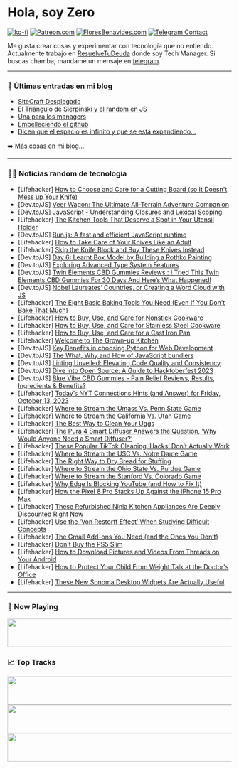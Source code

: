 # Hola, soy Zero

[![ko-fi](https://ko-fi.com/img/githubbutton_sm.svg)](https://ko-fi.com/J3J4N0LUK)
[![Patreon.com](https://img.shields.io/endpoint.svg?url=https%3A%2F%2Fshieldsio-patreon.vercel.app%2Fapi%3Fusername%3Dzerodragon%26type%3Dpatrons&style=for-the-badge)](https://patreon.com/zerodragon)
[![FloresBenavides.com](https://img.shields.io/website?down_message=oops&label=MiBlog&style=for-the-badge&up_message=online&url=https%3A%2F%2Ffloresbenavides.com)](https://floresbenavides.com)
[![Telegram Contact](https://img.shields.io/badge/escr%C3%ADbeme-ZeroDragon-%2326A5E4?style=for-the-badge&logo=telegram)](https://t.me/zerodragon)

Me gusta crear cosas y experimentar con tecnología que no entiendo.
Actualmente trabajo en [ResuelveTuDeuda](http://github.com/resuelve) donde soy Tech Manager.
Si buscas chamba, mandame un mensaje en [telegram](https://t.me/zerodragon).

---

### 📕 Últimas entradas en mi blog
<!-- BLOG-POST-LIST:START -->
- [SiteCraft Desplegado](https://floresbenavides.com/sitecraft-desplegado/)
- [El Triángulo de Sierpinski y el random en JS](https://floresbenavides.com/el-triangulo-de-sierpinski-y-el-random-en-js/)
- [Una para los managers](https://floresbenavides.com/una-para-los-managers/)
- [Embelleciendo el github](https://floresbenavides.com/embelleciendo-el-github/)
- [Dicen que el espacio es infinito y que se está expandiendo…](https://floresbenavides.com/dicen-que-el-espacio-es-infinito-y-que-se-esta-expandiendo/)
<!-- BLOG-POST-LIST:END -->

➡️ [Más cosas en mi blog...](https://floresbenavides.com)

---

### 👨‍💻 Noticias random de tecnología
<!-- TECH-POSTS:START -->
- [Lifehacker] [How to Choose and Care for a Cutting Board &lpar;so It Doesn&#39;t Mess up Your Knife&rpar;](https://lifehacker.com/how-to-choose-and-care-for-a-cutting-board-so-it-doesn-1850870074)
- [Dev.to/JS] [Veer Wagon: The Ultimate All-Terrain Adventure Companion](https://dev.to/hareemhadi/veer-wagon-the-ultimate-all-terrain-adventure-companion-3eml)
- [Dev.to/JS] [JavaScript - Understanding Closures and Lexical Scoping](https://dev.to/theramoliya/javascript-understanding-closures-and-lexical-scoping-b52)
- [Lifehacker] [The Kitchen Tools That Deserve a Spot in Your Utensil Holder](https://lifehacker.com/the-kitchen-tools-that-deserve-a-spot-in-your-utensil-h-1850860971)
- [Dev.to/JS] [Bun.js: A fast and efficient JavaScript runtime](https://dev.to/fonyuygita/bunjs-a-fast-and-efficient-javascript-runtime-1gnm)
- [Lifehacker] [How to Take Care of Your Knives Like an Adult](https://lifehacker.com/how-to-take-care-of-your-knives-like-an-adult-1850854698)
- [Lifehacker] [Skip the Knife Block and Buy These Knives Instead](https://lifehacker.com/skip-the-knife-block-and-buy-these-knives-instead-1850849157)
- [Dev.to/JS] [Day 6: Learnt Box Model by Building a Rothko Painting](https://dev.to/duke09/day-6-learnt-box-model-by-building-a-rothko-painting-3bd2)
- [Dev.to/JS] [Exploring Advanced Type System Features](https://dev.to/bhavesh_yadav/exploring-advanced-type-system-features-112f)
- [Dev.to/JS] [Twin Elements CBD Gummies Reviews : I Tried This Twin Elements CBD Gummies For 30 Days And Here’s What Happened!](https://dev.to/twinelementscbdgummy/twin-elements-cbd-gummies-reviews-i-tried-this-twin-elements-cbd-gummies-for-30-days-and-heres-what-happened-5140)
- [Dev.to/JS] [Nobel Laureates’ Countries, or Creating a Word Cloud with JS](https://dev.to/andreykh/nobel-laureates-countries-or-creating-a-word-cloud-with-js-4ik4)
- [Lifehacker] [The Eight Basic Baking Tools You Need &lpar;Even If You Don&#39;t Bake That Much&rpar;](https://lifehacker.com/basic-baking-tools-1850842596)
- [Lifehacker] [How to Buy, Use, and Care for Nonstick Cookware](https://lifehacker.com/how-to-buy-use-and-care-for-nonstick-cookware-1850875663)
- [Lifehacker] [How to Buy, Use, and Care for Stainless Steel Cookware](https://lifehacker.com/how-to-buy-use-and-care-for-stainless-steel-cookware-1850907423)
- [Lifehacker] [How to Buy, Use, and Care for a Cast Iron Pan](https://lifehacker.com/how-to-buy-use-and-care-for-a-cast-iron-pan-1850888042)
- [Lifehacker] [Welcome to The Grown-up Kitchen](https://lifehacker.com/welcome-to-the-grown-up-kitchen-1850844044)
- [Dev.to/JS] [Key Benefits in choosing Python for Web Development](https://dev.to/sparkouttech/key-benefits-in-choosing-python-for-web-development-2jig)
- [Dev.to/JS] [The What, Why and How of JavaScript bundlers](https://dev.to/sayanide/the-what-why-and-how-of-javascript-bundlers-4po9)
- [Dev.to/JS] [Linting Unveiled: Elevating Code Quality and Consistency](https://dev.to/kanav/linting-unveiled-elevating-code-quality-and-consistency-2ili)
- [Dev.to/JS] [Dive into Open Source: A Guide to Hacktoberfest 2023](https://dev.to/devvsakib/dive-into-open-source-a-guide-to-hacktoberfest-2023-3o41)
- [Dev.to/JS] [Blue Vibe CBD Gummies - Pain Relief Reviews, Results, Ingredients &amp; Benefits?](https://dev.to/wakhgnva/blue-vibe-cbd-gummies-pain-relief-reviews-results-ingredients-benefits-16mh)
- [Lifehacker] [Today’s NYT Connections Hints &lpar;and Answer&rpar; for Friday, October 13, 2023](https://lifehacker.com/nyt-connections-answer-today-october-13-2023-1850921344)
- [Lifehacker] [Where to Stream the Umass Vs. Penn State Game](https://lifehacker.com/where-to-stream-the-umass-vs-penn-state-game-1850923651)
- [Lifehacker] [Where to Stream the California Vs. Utah Game](https://lifehacker.com/where-to-stream-the-california-vs-utah-game-1850923465)
- [Lifehacker] [The Best Way to Clean Your Uggs](https://lifehacker.com/the-best-way-to-clean-your-uggs-1850923424)
- [Lifehacker] [The Pura 4 Smart Diffuser Answers the Question, ‘Why Would Anyone Need a Smart Diffuser?’](https://lifehacker.com/pura-4-smart-diffuser-review-1850921822)
- [Lifehacker] [These Popular TikTok Cleaning ‘Hacks’ Don’t Actually Work](https://lifehacker.com/these-popular-tiktok-cleaning-hacks-don-t-actually-wo-1850922216)
- [Lifehacker] [Where to Stream the USC Vs. Notre Dame Game](https://lifehacker.com/where-to-stream-the-usc-vs-notre-dame-game-1850922956)
- [Lifehacker] [The Right Way to Dry Bread for Stuffing](https://lifehacker.com/for-the-best-stuffing-dry-your-bread-instead-of-stalin-1849729944)
- [Lifehacker] [Where to Stream the Ohio State Vs. Purdue Game](https://lifehacker.com/where-to-stream-the-ohio-state-vs-purdue-1850922585)
- [Lifehacker] [Where to Stream the Stanford Vs. Colorado Game](https://lifehacker.com/where-to-stream-the-stanford-vs-colorado-game-1850922214)
- [Lifehacker] [Why Edge Is Blocking YouTube &lpar;and How to Fix It&rpar;](https://lifehacker.com/stop-edge-blocking-youtube-videos-1850922235)
- [Lifehacker] [How the Pixel 8 Pro Stacks Up Against the iPhone 15 Pro Max](https://lifehacker.com/pixel-8-pro-versus-iphone-15-pro-max-1850922123)
- [Lifehacker] [These Refurbished Ninja Kitchen Appliances Are Deeply Discounted Right Now](https://lifehacker.com/these-refurbished-ninja-kitchen-appliances-are-deeply-d-1850922009)
- [Lifehacker] [Use the ‘Von Restorff Effect’ When Studying Difficult Concepts](https://lifehacker.com/how-to-use-von-resteroff-effect-when-studying-1850921998)
- [Lifehacker] [The Gmail Add-ons You Need &lpar;and the Ones You Don’t&rpar;](https://lifehacker.com/the-gmail-add-ons-you-need-and-the-ones-you-don-t-1850921673)
- [Lifehacker] [Don&#39;t Buy the PS5 Slim](https://lifehacker.com/dont-buy-the-ps5-slim-1850921681)
- [Lifehacker] [How to Download Pictures and Videos From Threads on Your Android](https://lifehacker.com/how-to-download-pictures-and-videos-from-threads-on-you-1850920937)
- [Lifehacker] [How to Protect Your Child From Weight Talk at the Doctor&#39;s Office](https://lifehacker.com/how-to-protect-your-child-from-weight-talk-at-the-docto-1850919240)
- [Lifehacker] [These New Sonoma Desktop Widgets Are Actually Useful](https://lifehacker.com/these-new-sonoma-desktop-widgets-are-actually-useful-1850913802)<!-- TECH-POSTS:END -->

---

### 🎵 Now Playing
<a href="https://spotify-now-playing-dun.vercel.app/now-playing?open"><img src="https://spotify-now-playing-dun.vercel.app/now-playing" width="540" height="64"></a>

### 📈 Top Tracks
<a href="https://spotify-now-playing-dun.vercel.app/top-tracks?i=1&open"><img src="https://spotify-now-playing-dun.vercel.app/top-tracks?i=1" width="540" height="64"></a>
<a href="https://spotify-now-playing-dun.vercel.app/top-tracks?i=2&open"><img src="https://spotify-now-playing-dun.vercel.app/top-tracks?i=2" width="540" height="64"></a>
<a href="https://spotify-now-playing-dun.vercel.app/top-tracks?i=3&open"><img src="https://spotify-now-playing-dun.vercel.app/top-tracks?i=3" width="540" height="64"></a>
